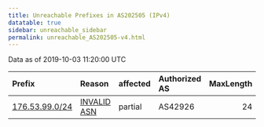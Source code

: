 ```yaml
---
title: Unreachable Prefixes in AS202505 (IPv4)
datatable: true
sidebar: unreachable_sidebar
permalink: unreachable_AS202505-v4.html
---
```


Data as of 2019-10-03 11:20:00 UTC


<div class="datatable-begin"></div>

| Prefix                                                 | Reason                                                                                                 | affected   | Authorized AS   |   MaxLength | Anchor                                         |   unreachable /24s |
|:-------------------------------------------------------|:-------------------------------------------------------------------------------------------------------|:-----------|:----------------|------------:|:-----------------------------------------------|-------------------:|
| [176.53.99.0/24](https://stat.ripe.net/176.53.99.0/24) | [INVALID ASN](https://rpki-validator.ripe.net/announcement-preview?asn=AS202505&prefix=176.53.99.0/24) | partial    | AS42926         |          24 | [RIPE](unreachable_RIPE_NCC_RPKI_Root-v4.html) |                  1 |

<div class="datatable-end"></div>